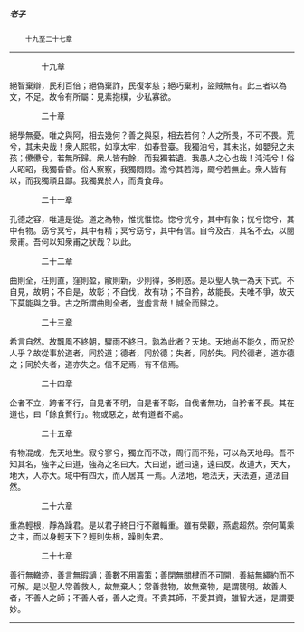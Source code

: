 

##### 老子
　　`十九至二十七章`

* * *

　　　　十九章

絕智棄辯，民利百倍；絕偽棄詐，民復孝慈；絕巧棄利，盜賊無有。此三者以為文，不足。故令有所屬：見素抱樸，少私寡欲。

　　　　二十章

絕學無憂。唯之與阿，相去幾何？善之與惡，相去若何？人之所畏，不可不畏。荒兮，其未央哉！衆人熙熙，如享太牢，如春登臺。我獨泊兮，其未兆，如嬰兒之未孩；儽儽兮，若無所歸。衆人皆有餘，而我獨若遺。我愚人之心也哉！沌沌兮！俗人昭昭，我獨昏昏。俗人察察，我獨悶悶。澹兮其若海，飂兮若無止。衆人皆有以，而我獨頑且鄙。我獨異於人，而貴食母。

　　　　二十一章

孔德之容，唯道是從。道之為物，惟恍惟惚。惚兮恍兮，其中有象；恍兮惚兮，其中有物。窈兮冥兮，其中有精；冥兮窈兮，其中有信。自今及古，其名不去，以閱衆甫。吾何以知衆甫之狀哉？以此。

　　　　二十二章

曲則全，枉則直，窪則盈，敝則新，少則得，多則惑。是以聖人執一為天下式。不自見，故明；不自是，故彰；不自伐，故有功；不自矜，故能長。夫唯不爭，故天下莫能與之爭。古之所謂曲則全者，豈虛言哉！誠全而歸之。

　　　　二十三章

希言自然。故飄風不終朝，驟雨不終日。孰為此者？天地。天地尚不能久，而況於人乎？故從事於道者，同於道；德者，同於德；失者，同於失。同於德者，道亦德之；同於失者，道亦失之。信不足焉，有不信焉。

　　　　二十四章

企者不立，跨者不行，自見者不明，自是者不彰，自伐者無功，自矜者不長。其在道也，曰「餘食贅行」。物或惡之，故有道者不處。

　　　　二十五章

有物混成，先天地生。寂兮寥兮，獨立而不改，周行而不殆，可以為天地母。吾不知其名，強字之曰道，強為之名曰大。大曰逝，逝曰遠，遠曰反。故道大，天大，地大，人亦大。域中有四大，而人居其
一焉。人法地，地法天，天法道，道法自然。

　　　　二十六章

重為輕根，靜為躁君。是以君子終日行不離輜重。雖有榮觀，燕處超然。奈何萬乘之主，而以身輕天下？輕則失根，躁則失君。

　　　　二十七章

善行無轍迹，善言無瑕讁；善數不用籌策；善閉無關楗而不可開，善結無繩約而不可解。是以聖人常善救人，故無棄人；常善救物，故無棄物，是謂襲明。故善人者，不善人之師；不善人者，善人之資。不貴其師，不愛其資，雖智大迷，是謂要妙。

* * *

